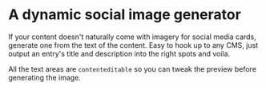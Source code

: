 # A dynamic social image generator

If your content doesn't naturally come with imagery for social media cards, generate one from the text of the content. Easy to hook up to any CMS, just output an entry's title and description into the right spots and voila.

All the text areas are `contenteditable` so you can tweak the preview before generating the image.
